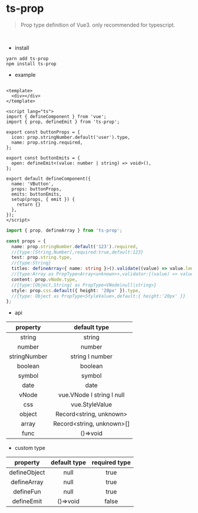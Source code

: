 # ts-prop

>Prop type definition of Vue3. only recommended for typescript.

<br/>

* install
```shell
yarn add ts-prop
npm install ts-prop
```
* example

```vue

<template>
  <div></div>
</template>

<script lang="ts">
import { defineComponent } from 'vue';
import { prop, defineEmit } from 'ts-prop';

export const buttonProps = {
  icon: prop.stringNumber.default('user').type,
  name: prop.string.required,
};

export const buttonEmits = {
  open: defineEmit<(value: number | string) => void>(),
};

export default defineComponent({
  name: 'VButton',
  props: buttonProps,
  emits: buttonEmits,
  setup(props, { emit }) {
    return {}
  },
});
</script>

```

```ts
import { prop, defineArray } from 'ts-prop';

const props = {
  name: prop.stringNumber.default('123').required,
  //{type:[String,Number],required:true,default:123}
  test: prop.string.type,
  //{type:String}
  titles: defineArray<{ name: string }>().validate((value) => value.length > 0).type,
  //{type:Array as PropType<Array<unknown>>,validator:{(value) => value.length > 0}}
  content: prop.vNode.type,
  //{type:[Object,String] as PropType<VNode|null|string>}
  style: prop.css.default({ height: '20px' }).type,
  //{type: Object as PropType<StyleValue>,default:{ height:'20px' }}
};
```

* api

| property | default type | 
|:---------:|:---------:|
| string | string|
| number |number|
| stringNumber | string  &Iota; number|
| boolean | boolean |
| symbol | symbol |
| date | date |
| vNode | vue.VNode &Iota; string &Iota; null |
| css | vue.StyleValue |
| object | Record<string, unknown> |
| array | Record<string, unknown>[] |
| func | ()=>void |

* custom type

| property | default type | required type |
|:---------:|:---------:|:---------:|
| defineObject | null |true |
| defineArray | null |true |
| defineFun | null |true |
| defineEmit | ()=>void | false |

